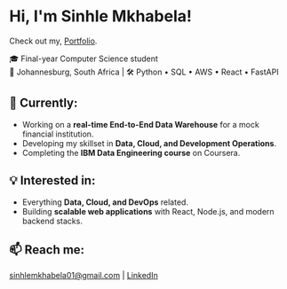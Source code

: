 <h1>Hi, I'm Sinhle Mkhabela!</h1>

<p>
    Check out my, <a href="https://sinhle-portfolio.netlify.app/" target="_blank">Portfolio</a>.
</p>

<p>
    🎓 Final-year Computer Science student<br>
    📍 Johannesburg, South Africa | 🛠️ Python • SQL • AWS • React • FastAPI
</p>

<h2>🚀 Currently:</h2>
<ul>
    <li>Working on a <strong>real-time End-to-End Data Warehouse</strong> for a mock financial institution.</li>
    <li>Developing my skillset in <strong>Data, Cloud, and Development Operations</strong>.</li>
    <li>Completing the <strong>IBM Data Engineering course</strong> on Coursera.</li>
</ul>

<h2>💡 Interested in:</h2>
<ul>
    <li>Everything <strong>Data, Cloud, and DevOps</strong> related.</li>
    <li>Building <strong>scalable web applications</strong> with React, Node.js, and modern backend stacks.</li>
</ul>

<h2>📫 Reach me:</h2>
<p>
    <a href="mailto:sinhlemkhabela01@gmail.com">sinhlemkhabela01@gmail.com</a> | <a href="https://www.linkedin.com/in/sinhle-mkhabela-0b6812345/" target="_blank">LinkedIn</a>
</p>

